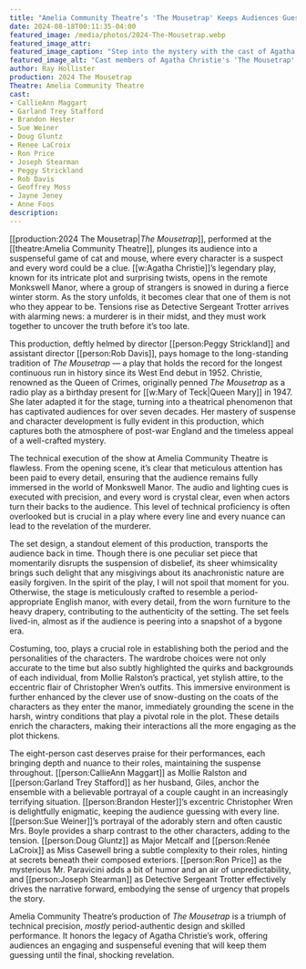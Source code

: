 ```yaml
---
title: "Amelia Community Theatre’s 'The Mousetrap' Keeps Audiences Guessing"
date: 2024-08-18T00:11:35-04:00
featured_image: /media/photos/2024-The-Mousetrap.webp
featured_image_attr: 
featured_image_caption: "Step into the mystery with the cast of Agatha Christie’s 'The Mousetrap' at Amelia Community Theatre, a timeless whodunit that continues to captivate audiences with its thrilling twists and turns."
featured_image_alt: "Cast members of Agatha Christie's 'The Mousetrap' posing in an ornate room with dark wood paneling and a chandelier, each displaying distinct expressions hinting at the mystery and intrigue characteristic of the play."
author: Ray Hollister
production: 2024 The Mousetrap
Theatre: Amelia Community Theatre
cast: 
- CallieAnn Maggart
- Garland Trey Stafford
- Brandon Hester
- Sue Weiner
- Doug Gluntz
- Renee LaCroix
- Ron Price
- Joseph Stearman
- Peggy Strickland
- Rob Davis
- Geoffrey Moss
- Jayne Jeney
- Anne Foos
description:
---
```

[[production:2024 The Mousetrap|*The Mousetrap*]], performed at the [[theatre:Amelia Community Theatre]], plunges its audience into a suspenseful game of cat and mouse, where every character is a suspect and every word could be a clue. [[w:Agatha Christie]]’s legendary play, known for its intricate plot and surprising twists, opens in the remote Monkswell Manor, where a group of strangers is snowed in during a fierce winter storm. As the story unfolds, it becomes clear that one of them is not who they appear to be. Tensions rise as Detective Sergeant Trotter arrives with alarming news: a murderer is in their midst, and they must work together to uncover the truth before it’s too late.<!--more-->

This production, deftly helmed by director [[person:Peggy Strickland]] and assistant director [[person:Rob Davis]], pays homage to the long-standing tradition of *The Mousetrap* — a play that holds the record for the longest continuous run in history since its West End debut in 1952. Christie, renowned as the Queen of Crimes, originally penned *The Mousetrap* as a radio play as a birthday present for [[w:Mary of Teck|Queen Mary]] in 1947. She later adapted it for the stage, turning into a theatrical phenomenon that has captivated audiences for over seven decades. Her mastery of suspense and character development is fully evident in this production, which captures both the atmosphere of post-war England and the timeless appeal of a well-crafted mystery.

The technical execution of the show at Amelia Community Theatre is flawless. From the opening scene, it’s clear that meticulous attention has been paid to every detail, ensuring that the audience remains fully immersed in the world of Monkswell Manor. The audio and lighting cues is executed with precision, and every word is crystal clear, even when actors turn their backs to the audience. This level of technical proficiency is often overlooked but is crucial in a play where every line and every nuance can lead to the revelation of the murderer.

The set design, a standout element of this production, transports the audience back in time. Though there is one peculiar set piece that momentarily disrupts the suspension of disbelief, its sheer whimsicality brings such delight that any misgivings about its anachronistic nature are easily forgiven. In the spirit of the play, I will not spoil that moment for you. Otherwise, the stage is meticulously crafted to resemble a period-appropriate English manor, with every detail, from the worn furniture to the heavy drapery, contributing to the authenticity of the setting. The set feels lived-in, almost as if the audience is peering into a snapshot of a bygone era. 

Costuming, too, plays a crucial role in establishing both the period and the personalities of the characters. The wardrobe choices were not only accurate to the time but also subtly highlighted the quirks and backgrounds of each individual, from Mollie Ralston’s practical, yet stylish attire, to the eccentric flair of Christopher Wren’s outfits. This immersive environment is further enhanced by the clever use of snow-dusting on the coats of the characters as they enter the manor, immediately grounding the scene in the harsh, wintry conditions that play a pivotal role in the plot. These details enrich the characters, making their interactions all the more engaging as the plot thickens.

The eight-person cast deserves praise for their performances, each bringing depth and nuance to their roles, maintaining the suspense throughout. [[person:CallieAnn Maggart]] as Mollie Ralston and [[person:Garland Trey Stafford]] as her husband, Giles, anchor the ensemble with a believable portrayal of a couple caught in an increasingly terrifying situation. [[person:Brandon Hester]]’s excentric Christopher Wren is delightfully enigmatic, keeping the audience guessing with every line. [[person:Sue Weiner]]’s portrayal of the adorably stern and often caustic Mrs. Boyle provides a sharp contrast to the other characters, adding to the tension. [[person:Doug Gluntz]] as Major Metcalf and [[person:Renée LaCroix]] as Miss Casewell bring a subtle complexity to their roles, hinting at secrets beneath their composed exteriors. [[person:Ron Price]] as the mysterious Mr. Paravicini adds a bit of humor and an air of unpredictability, and [[person:Joseph Stearman]] as Detective Sergeant Trotter effectively drives the narrative forward, embodying the sense of urgency that propels the story.

Amelia Community Theatre’s production of *The Mousetrap* is a triumph of technical precision, *mostly* period-authentic design and skilled performance. It honors the legacy of Agatha Christie’s work, offering audiences an engaging and suspenseful evening that will keep them guessing until the final, shocking revelation.